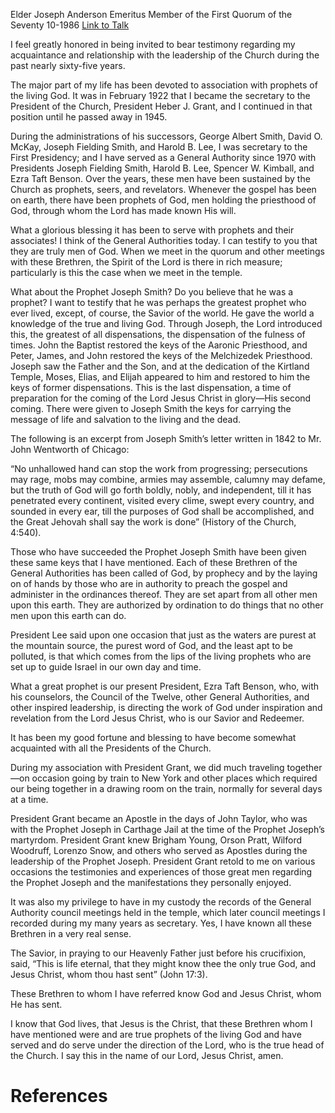 Elder Joseph Anderson
Emeritus Member of the First Quorum of the Seventy
10-1986
[Link to Talk](https://www.churchofjesuschrist.org/study/general-conference/1986/10/presidents-of-the-church?lang=eng)

I feel greatly honored in being invited to bear testimony regarding my acquaintance and relationship with the leadership of the Church during the past nearly sixty-five years.

The major part of my life has been devoted to association with prophets of the living God. It was in February 1922 that I became the secretary to the President of the Church, President Heber J. Grant, and I continued in that position until he passed away in 1945.

During the administrations of his successors, George Albert Smith, David O. McKay, Joseph Fielding Smith, and Harold B. Lee, I was secretary to the First Presidency; and I have served as a General Authority since 1970 with Presidents Joseph Fielding Smith, Harold B. Lee, Spencer W. Kimball, and Ezra Taft Benson. Over the years, these men have been sustained by the Church as prophets, seers, and revelators. Whenever the gospel has been on earth, there have been prophets of God, men holding the priesthood of God, through whom the Lord has made known His will.

What a glorious blessing it has been to serve with prophets and their associates! I think of the General Authorities today. I can testify to you that they are truly men of God. When we meet in the quorum and other meetings with these Brethren, the Spirit of the Lord is there in rich measure; particularly is this the case when we meet in the temple.

What about the Prophet Joseph Smith? Do you believe that he was a prophet? I want to testify that he was perhaps the greatest prophet who ever lived, except, of course, the Savior of the world. He gave the world a knowledge of the true and living God. Through Joseph, the Lord introduced this, the greatest of all dispensations, the dispensation of the fulness of times. John the Baptist restored the keys of the Aaronic Priesthood, and Peter, James, and John restored the keys of the Melchizedek Priesthood. Joseph saw the Father and the Son, and at the dedication of the Kirtland Temple, Moses, Elias, and Elijah appeared to him and restored to him the keys of former dispensations. This is the last dispensation, a time of preparation for the coming of the Lord Jesus Christ in glory—His second coming. There were given to Joseph Smith the keys for carrying the message of life and salvation to the living and the dead.

The following is an excerpt from Joseph Smith’s letter written in 1842 to Mr. John Wentworth of Chicago:

“No unhallowed hand can stop the work from progressing; persecutions may rage, mobs may combine, armies may assemble, calumny may defame, but the truth of God will go forth boldly, nobly, and independent, till it has penetrated every continent, visited every clime, swept every country, and sounded in every ear, till the purposes of God shall be accomplished, and the Great Jehovah shall say the work is done” (History of the Church, 4:540).

Those who have succeeded the Prophet Joseph Smith have been given these same keys that I have mentioned. Each of these Brethren of the General Authorities has been called of God, by prophecy and by the laying on of hands by those who are in authority to preach the gospel and administer in the ordinances thereof. They are set apart from all other men upon this earth. They are authorized by ordination to do things that no other men upon this earth can do.

President Lee said upon one occasion that just as the waters are purest at the mountain source, the purest word of God, and the least apt to be polluted, is that which comes from the lips of the living prophets who are set up to guide Israel in our own day and time.

What a great prophet is our present President, Ezra Taft Benson, who, with his counselors, the Council of the Twelve, other General Authorities, and other inspired leadership, is directing the work of God under inspiration and revelation from the Lord Jesus Christ, who is our Savior and Redeemer.

It has been my good fortune and blessing to have become somewhat acquainted with all the Presidents of the Church.

During my association with President Grant, we did much traveling together—on occasion going by train to New York and other places which required our being together in a drawing room on the train, normally for several days at a time.

President Grant became an Apostle in the days of John Taylor, who was with the Prophet Joseph in Carthage Jail at the time of the Prophet Joseph’s martyrdom. President Grant knew Brigham Young, Orson Pratt, Wilford Woodruff, Lorenzo Snow, and others who served as Apostles during the leadership of the Prophet Joseph. President Grant retold to me on various occasions the testimonies and experiences of those great men regarding the Prophet Joseph and the manifestations they personally enjoyed.

It was also my privilege to have in my custody the records of the General Authority council meetings held in the temple, which later council meetings I recorded during my many years as secretary. Yes, I have known all these Brethren in a very real sense.

The Savior, in praying to our Heavenly Father just before his crucifixion, said, “This is life eternal, that they might know thee the only true God, and Jesus Christ, whom thou hast sent” (John 17:3).

These Brethren to whom I have referred know God and Jesus Christ, whom He has sent.

I know that God lives, that Jesus is the Christ, that these Brethren whom I have mentioned were and are true prophets of the living God and have served and do serve under the direction of the Lord, who is the true head of the Church. I say this in the name of our Lord, Jesus Christ, amen.

# References
